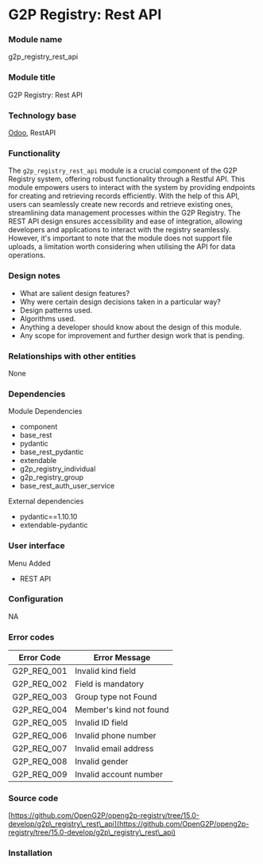 # G2P Registry: Rest API

### Module name

g2p\_registry\_rest\_api

### Module title

G2P Registry: Rest API

### Technology base

[Odoo](https://www.odoo.com/es\_ES), RestAPI

### Functionality

The `g2p_registry_rest_api` module is a crucial component of the G2P Registry system, offering robust functionality through a Restful API. This module empowers users to interact with the system by providing endpoints for creating and retrieving records efficiently. With the help of this API, users can seamlessly create new records and retrieve existing ones, streamlining data management processes within the G2P Registry. The REST API design ensures accessibility and ease of integration, allowing developers and applications to interact with the registry seamlessly. However, it's important to note that the module does not support file uploads, a limitation worth considering when utilising the API for data operations.

### Design notes

* What are salient design features?
* Why were certain design decisions taken in a particular way?
* Design patterns used.
* Algorithms used.
* Anything a developer should know about the design of this module.
* Any scope for improvement and further design work that is pending.



### Relationships with other entities

None

### Dependencies

Module Dependencies

* component
* base\_rest
* pydantic
* base\_rest\_pydantic
* extendable
* g2p\_registry\_individual
* g2p\_registry\_group
* base\_rest\_auth\_user\_service

External dependencies

* pydantic==1.10.10
* extendable-pydantic

### User interface

Menu Added

* REST API



### Configuration

NA

### Error codes



| Error Code    | Error Message           |
| ------------- | ----------------------- |
| G2P\_REQ\_001 | Invalid kind field      |
| G2P\_REQ\_002 | Field is mandatory      |
| G2P\_REQ\_003 | Group type not Found    |
| G2P\_REQ\_004 | Member's kind not found |
| G2P\_REQ\_005 | Invalid ID field        |
| G2P\_REQ\_006 | Invalid phone number    |
| G2P\_REQ\_007 | Invalid email address   |
| G2P\_REQ\_008 | Invalid gender          |
| G2P\_REQ\_009 | Invalid account number  |

### Source code

[https://github.com/OpenG2P/openg2p-registry/tree/15.0-develop/g2p\_registry\_rest\_api](https://github.com/OpenG2P/openg2p-registry/tree/15.0-develop/g2p\_registry\_rest\_api)

### Installation

###
